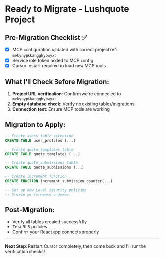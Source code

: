 # Ready to Migrate - Lushquote Project

## Pre-Migration Checklist ✅

- [x] MCP configuration updated with correct project ref: `mekynypkkangghybwyxt`
- [x] Service role token added to MCP config
- [x] Cursor restart required to load new MCP tools

## What I'll Check Before Migration:

1. **Project URL verification**: Confirm we're connected to `mekynypkkangghybwyxt`
2. **Empty database check**: Verify no existing tables/migrations
3. **Connection test**: Ensure MCP tools are working

## Migration to Apply:

```sql
-- Create users table extension
CREATE TABLE user_profiles (...)

-- Create quote_templates table
CREATE TABLE quote_templates (...)

-- Create quote_submissions table
CREATE TABLE quote_submissions (...)

-- Create increment function
CREATE FUNCTION increment_submission_counter(...)

-- Set up Row Level Security policies
-- Create performance indexes
```

## Post-Migration:

- Verify all tables created successfully
- Test RLS policies
- Confirm your React app connects properly

---

**Next Step**: Restart Cursor completely, then come back and I'll run the verification checks!





